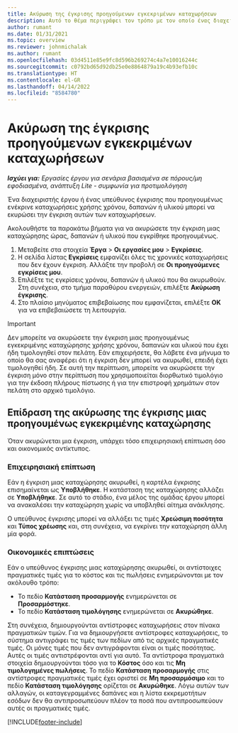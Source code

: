 ```yaml
---
title: Ακύρωση της έγκρισης προηγούμενων εγκεκριμένων καταχωρήσεων
description: Αυτό το θέμα περιγράφει τον τρόπο με τον οποίο ένας διαχειριστής έργου μπορεί να ακυρώσει την έγκριση των καταχωρήσεων χρόνου, δαπανών ή χρήσης υλικού που είχαν εγκριθεί προηγουμένως.
author: rumant
ms.date: 01/31/2021
ms.topic: overview
ms.reviewer: johnmichalak
ms.author: rumant
ms.openlocfilehash: 03d4511e85e9fc8d596b269274c4a7e10016244c
ms.sourcegitcommit: c0792bd65d92db25e0e8864879a19c4b93efb10c
ms.translationtype: HT
ms.contentlocale: el-GR
ms.lasthandoff: 04/14/2022
ms.locfileid: "8584780"
---
```

# <a name="cancel-the-approval-of-previously-approved-entries"></a>Ακύρωση της έγκρισης προηγούμενων εγκεκριμένων καταχωρήσεων

_**Ισχύει για:** Εργασίες έργου για σενάρια βασισμένα σε πόρους/μη εφοδιασμένα, ανάπτυξη Lite - συμφωνία για προτιμολόγηση_

Ένα διαχειριστής έργου ή ένας υπεύθυνος έγκρισης που προηγουμένως ενέκρινε καταχωρήσεις χρήσης χρόνου, δαπανών ή υλικού μπορεί να εκυρώσει την έγκριση αυτών των καταχωρήσεων. 

Ακολουθήστε τα παρακάτω βήματα για να ακυρώσετε την έγκριση μιας καταχώρησης ώρας, δαπανών ή υλικού που εγκρίθηκε προηγουμένως.

1. Μεταβείτε στα στοιχεία **Έργα** \> **Οι εργασίες μου** \> **Εγκρίσεις**.
2. Η σελίδα λίστας **Εγκρίσεις** εμφανίζει όλες τις χρονικές καταχωρήσεις που δεν έχουν έγκριση. Αλλάξτε την προβολή σε **Οι προηγούμενες εγκρίσεις μου**.
3. Επιλέξτε τις εγκρίσεις χρόνου, δαπανών ή υλικού που θα ακυρωθούν. Στη συνέχεια, στο τμήμα παραθύρου ενεργειών, επιλέξτε **Ακύρωση έγκρισης**.
4. Στο πλαίσιο μηνύματος επιβεβαίωσης που εμφανίζεται, επιλέξτε **OK** για να επιβεβαιώσετε τη λειτουργία.

> [!IMPORTANT]
> Δεν μπορείτε να ακυρώσετε την έγκριση μιας προηγουμένως εγκεκριμένης καταχώρησης χρήσης χρόνου, δαπανών και υλικού που έχει ήδη τιμολογηθεί στον πελάτη. Εάν επιχειρήσετε, θα λάβετε ένα μήνυμα το οποίο θα σας αναφέρει ότι η έγκριση δεν μπορεί να ακυρωθεί, επειδή έχει τιμολογηθεί ήδη. Σε αυτή την περίπτωση, μπορείτε να ακυρώσετε την έγκριση μόνο στην περίπτωση που χρησιμοποιείται διορθωτικό τιμολόγιο για την έκδοση πλήρους πίστωσης ή για την επιστροφή χρημάτων στον πελάτη στο αρχικό τιμολόγιο.

## <a name="impact-of-canceling-the-approval-of-a-previously-approved-entry"></a>Επίδραση της ακύρωσης της έγκρισης μιας προηγουμένως εγκεκριμένης καταχώρησης

Όταν ακυρώνεται μια έγκριση, υπάρχει τόσο επιχειρησιακή επίπτωση όσο και οικονομικός αντίκτυπος.

### <a name="operational-impact"></a>Επιχειρησιακή επίπτωση

Εάν η έγκριση μιας καταχώρησης ακυρωθεί, η καρτέλα έγκρισης επισημαίνεται ως **Υποβλήθηκε**. Η κατάσταση της καταχώρησης αλλάζει σε **Υποβλήθηκε**. Σε αυτό το στάδιο, ένα μέλος της ομάδας έργου μπορεί να ανακαλέσει την καταχώρηση χωρίς να υποβληθεί αίτημα ανάκλησης.

Ο υπεύθυνος έγκρισης μπορεί να αλλάξει τις τιμές **Χρεώσιμη ποσότητα** και **Τύπος χρέωσης** και, στη συνέχεια, να εγκρίνει την καταχώρηση άλλη μία φορά.

### <a name="financial-impact"></a>Οικονομικές επιπτώσεις

Εάν ο υπεύθυνος έγκρισης μιας καταχώρησης ακυρωθεί, οι αντίστοιχες πραγματικές τιμές για το κόστος και τις πωλήσεις ενημερώνονται με τον ακόλουθο τρόπο:

- Το πεδίο **Κατάσταση προσαρμογής** ενημερώνεται σε **Προσαρμόστηκε**.
- Το πεδίο **Κατάσταση τιμολόγησης** ενημερώνεται σε **Ακυρώθηκε**.

Στη συνέχεια, δημιουργούνται αντίστροφες καταχωρήσεις στον πίνακα πραγματικών τιμών. Για να δημιουργήσετε αντίστροφες καταχωρήσεις, το σύστημα αντιγράφει τις τιμές των πεδίων από τις αρχικές πραγματικές τιμές. Οι μόνες τιμές που δεν αντιγράφονται είναι οι τιμές ποσότητας. Αυτές οι τιμές αντιστρέφονται αντί για αυτό. Τα αντίστροφα πραγματικά στοιχεία δημιουργούνται τόσο για το **Κόστος** όσο και τις **Μη τιμολογημένες πωλήσεις**. Το πεδίο **Κατάσταση προσαρμογής** στις αντίστροφες πραγματικές τιμές έχει οριστεί σε **Μη προσαρμόσιμο** και το πεδίο **Κατάσταση τιμολόγησης** ορίζεται σε **Ακυρώθηκε**. Λόγω αυτών των αλλαγών, οι καταγεγραμμένες δαπάνες και η λίστα εκκρεμοτήτων εσόδων δεν θα αντιπροσωπεύουν πλέον τα ποσά που αντιπροσωπεύουν αυτές οι πραγματικές τιμές.

[!INCLUDE[footer-include](../includes/footer-banner.md)]

